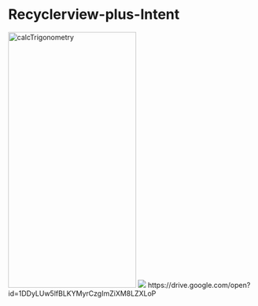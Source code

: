 # Recyclerview-plus-Intent
<img src="https://lh4.googleusercontent.com/RL7pOIIEbyl8o9xaRHLSkhRG5RQaA_JDqn-2PTODkfTT7hrGryKhg3L71GSvulA_MqIun1Hm3htthdoxxv_Z=w1920-h1080-rw" alt="calcTrigonometry" height="520" width="260">
<img src="https://lh3.googleusercontent.com/_5o19n6mS8LAnQHI2WPby6Pe2COzpX3w-pD82I179Qs4bqBPtY2jFk2AMxpkHfnrfBhVTXIeOXK7uCyXNozoW9-I3q1q9YsKbwJdS7UTXUxd5ZzYYDnIq8hBR12m-2crRoxq1tgnXxJ_UPyppcLmLdMiKH6UVmkI9EFhfAObJFZ7qdULmCRD79gzKVg8yT7_ACxzwxHH34NRaH6X2qEBrnZZ4TnyW0XUZE1i2JWC4TVhloCeF9wzyCVUHOLb_W5Z2NaJuyN2vAasv-ijmFqMARzVU4OQ9yuKHRMSf0WFy8HFsVID_ss5z8yZ2hqHQzbeEit3eO4bTvuZEttCwg_oBosIt1jyFnzoiEuMf36khwdbTVuo_HcHSMuvXbqI5R4puyMuZKGNiu_0OVXbYp5eCWzGoLVE9i93-ZoYH1E9LPRF3P3mlwVNSDAM3hh74VdcFxKuQg9-PyrDlVMEOkWpOV6pKMznkcwIC1Yd3gFct4Gr2AYfblTfxXk9DOuD4OYtNiFZgd9PAmzdJrVOzk-C_NMCaRaOML93cfQMOKytK6Sl9RvRbBHsIUb06kFoi8nHf44vQ7yhShGaYlIKH9RzX8qfRJk3oKgHMB_vPCMpuxOp-k3Cs0wRc8ZxSb3aRbVk8Z7zD4Qt_5o30GrYBf4T61ePUKqIHlivefP4mmZ23Fr_pInq1H2E2Ty_OTzSNc8=w1920-h942-ft">
https://drive.google.com/open?id=1DDyLUw5lfBLKYMyrCzgImZiXM8LZXLoP

